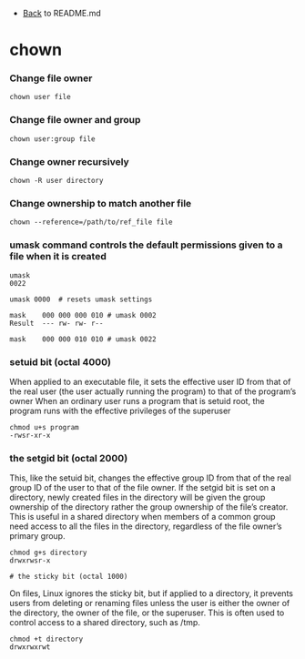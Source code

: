 - [Back](README.md) to README.md

# chown

### Change file owner
```
chown user file
```

### Change file owner and group
```
chown user:group file
```

### Change owner recursively
```
chown -R user directory
```

### Change ownership to match another file
```
chown --reference=/path/to/ref_file file
```

### umask command controls the default permissions given to a file when it is created
```
umask
0022

umask 0000	# resets umask settings

mask	000 000 000 010	# umask 0002
Result	--- rw- rw- r--	

mask	000 000 010 010	# umask 0022
```

### setuid bit (octal 4000) 
When applied to an executable file, it sets the effective user ID 
from that of the real user (the user actually running the program) 
to that of the program’s owner
When an ordinary user runs a program that is setuid root, 
the program runs with the effective privileges of the superuser

```
chmod u+s program
-rwsr-xr-x

```
### the setgid bit (octal 2000)
This, like the setuid bit, changes the effective group ID from that of the real group ID of the user to that of the file owner. If the setgid bit is set on a directory, newly created files in the directory will be given the group ownership of the directory rather the group ownership of the file’s creator. This is useful in a shared directory when members of a common group need access to all the files in the directory, regardless of the file owner’s primary group.

```
chmod g+s directory
drwxrwsr-x

# the sticky bit (octal 1000)
```

On files, Linux ignores the sticky bit, but if applied to a directory, it prevents users from deleting or renaming files unless the user is either the owner of the directory, the owner of the file, or the superuser. This is often used to control access to a shared directory, such as /tmp.

```
chmod +t directory
drwxrwxrwt
```
